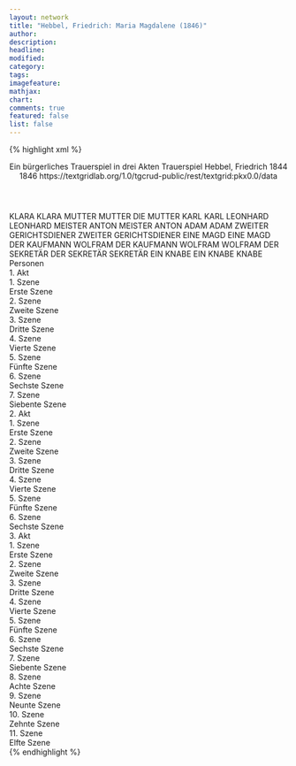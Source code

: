 ```yaml
---
layout: network
title: "Hebbel, Friedrich: Maria Magdalene (1846)"
author:
description:
headline:
modified:
category:
tags:
imagefeature:
mathjax:
chart:
comments: true
featured: false
list: false
---
```

{% highlight xml %}
<?xml-model href="https://raw.githubusercontent.com/DLiNa/project/master/rules/lina.rnc"?><?xml-model href="https://raw.githubusercontent.com/DLiNa/project/master/rules/lina.sch"?>
<play xmlns="http://lina.digital">
  <header>
    <title>Maria Magdalene</title>
    <subtitle>Ein bürgerliches Trauerspiel in drei Akten</subtitle>
    <genretitle>Trauerspiel</genretitle>
    <author>Hebbel, Friedrich</author>
    <date type="print" when="1844">1844</date>
    <date type="premiere" when="1846">1846</date>
    <date type="written"/>
    <source>https://textgridlab.org/1.0/tgcrud-public/rest/textgrid:pkx0.0/data</source>
  </header>
  <personae>
    <character>
      <name>KLARA</name>
      <alias xml:id="klara">
        <name>KLARA</name>
      </alias>
    </character>
    <character>
      <name>MUTTER</name>
      <alias xml:id="mutter">
        <name>MUTTER</name>
      </alias>
      <alias xml:id="die_mutter">
        <name>DIE MUTTER</name>
      </alias>
    </character>
    <character>
      <name>KARL</name>
      <alias xml:id="karl">
        <name>KARL</name>
      </alias>
    </character>
    <character>
      <name>LEONHARD</name>
      <alias xml:id="leonhard">
        <name>LEONHARD</name>
      </alias>
    </character>
    <character>
      <name>MEISTER ANTON</name>
      <alias xml:id="meister_anton">
        <name>MEISTER ANTON</name>
      </alias>
    </character>
    <character>
      <name>ADAM</name>
      <alias xml:id="adam">
        <name>ADAM</name>
      </alias>
    </character>
    <character>
      <name>ZWEITER GERICHTSDIENER</name>
      <alias xml:id="zweiter_gerichtsdiener">
        <name>ZWEITER GERICHTSDIENER</name>
      </alias>
    </character>
    <character>
      <name>EINE MAGD</name>
      <alias xml:id="eine_magd">
        <name>EINE MAGD</name>
      </alias>
    </character>
    <character>
      <name>DER KAUFMANN WOLFRAM</name>
      <alias xml:id="der_kaufmann_wolfram">
        <name>DER KAUFMANN WOLFRAM</name>
      </alias>
      <alias xml:id="wolfram">
        <name>WOLFRAM</name>
      </alias>
    </character>
    <character>
      <name>DER SEKRETÄR</name>
      <alias xml:id="der_sekretär">
        <name>DER SEKRETÄR</name>
      </alias>
      <alias xml:id="sekretär">
        <name>SEKRETÄR</name>
      </alias>
    </character>
    <character>
      <name>EIN KNABE</name>
      <alias xml:id="ein_knabe">
        <name>EIN KNABE</name>
      </alias>
      <alias xml:id="knabe">
        <name>KNABE</name>
      </alias>
    </character>
  </personae>
  <text>
    <div>
      <head>Personen</head>
    </div>
    <div>
      <head>1. Akt</head>
      <div>
        <head>1. Szene</head>
        <div>
          <head>Erste Szene</head>
          <sp who="#klara">
            <amount n="6" unit="speech_acts"/>
            <amount n="138" unit="words"/>
            <amount n="5" unit="lines"/>
            <amount n="717" unit="chars"/>
          </sp>
          <sp who="#mutter">
            <amount n="5" unit="speech_acts"/>
            <amount n="418" unit="words"/>
            <amount n="2" unit="lines"/>
            <amount n="2245" unit="chars"/>
          </sp>
        </div>
      </div>
      <div>
        <head>2. Szene</head>
        <div>
          <head>Zweite Szene</head>
          <sp who="#karl">
            <amount n="6" unit="speech_acts"/>
            <amount n="235" unit="words"/>
            <amount n="3" unit="lines"/>
            <amount n="1262" unit="chars"/>
          </sp>
          <sp who="#klara">
            <amount n="1" unit="speech_acts"/>
            <amount n="7" unit="words"/>
            <amount n="1" unit="lines"/>
            <amount n="38" unit="chars"/>
          </sp>
          <sp who="#mutter">
            <amount n="4" unit="speech_acts"/>
            <amount n="24" unit="words"/>
            <amount n="4" unit="lines"/>
            <amount n="128" unit="chars"/>
          </sp>
        </div>
      </div>
      <div>
        <head>3. Szene</head>
        <div>
          <head>Dritte Szene</head>
          <sp who="#klara">
            <amount n="10" unit="speech_acts"/>
            <amount n="592" unit="words"/>
            <amount n="8" unit="lines"/>
            <amount n="3093" unit="chars"/>
          </sp>
          <sp who="#mutter">
            <amount n="9" unit="speech_acts"/>
            <amount n="402" unit="words"/>
            <amount n="5" unit="lines"/>
            <amount n="2177" unit="chars"/>
          </sp>
        </div>
      </div>
      <div>
        <head>4. Szene</head>
        <div>
          <head>Vierte Szene</head>
          <sp who="#leonhard">
            <amount n="28" unit="speech_acts"/>
            <amount n="966" unit="words"/>
            <amount n="12" unit="lines"/>
            <amount n="5250" unit="chars"/>
          </sp>
          <sp who="#klara">
            <amount n="27" unit="speech_acts"/>
            <amount n="585" unit="words"/>
            <amount n="21" unit="lines"/>
            <amount n="3052" unit="chars"/>
          </sp>
        </div>
      </div>
      <div>
        <head>5. Szene</head>
        <div>
          <head>Fünfte Szene</head>
          <sp who="#meister_anton">
            <amount n="1" unit="speech_acts"/>
            <amount n="25" unit="words"/>
            <amount n="143" unit="chars"/>
          </sp>
          <sp who="#leonhard">
            <amount n="24" unit="speech_acts"/>
            <amount n="351" unit="words"/>
            <amount n="20" unit="lines"/>
            <amount n="1840" unit="chars"/>
          </sp>
          <sp who="#meister_anton">
            <amount n="25" unit="speech_acts"/>
            <amount n="2189" unit="words"/>
            <amount n="10" unit="lines"/>
            <amount n="11885" unit="chars"/>
          </sp>
          <sp who="#klara">
            <amount n="2" unit="speech_acts"/>
            <amount n="6" unit="words"/>
            <amount n="2" unit="lines"/>
            <amount n="35" unit="chars"/>
          </sp>
        </div>
      </div>
      <div>
        <head>6. Szene</head>
        <div>
          <head>Sechste Szene</head>
          <sp who="#die_mutter">
            <amount n="1" unit="speech_acts"/>
            <amount n="3" unit="words"/>
            <amount n="1" unit="lines"/>
            <amount n="17" unit="chars"/>
          </sp>
          <sp who="#meister_anton">
            <amount n="13" unit="speech_acts"/>
            <amount n="406" unit="words"/>
            <amount n="8" unit="lines"/>
            <amount n="2217" unit="chars"/>
          </sp>
          <sp who="#mutter">
            <amount n="12" unit="speech_acts"/>
            <amount n="384" unit="words"/>
            <amount n="6" unit="lines"/>
            <amount n="1968" unit="chars"/>
          </sp>
          <sp who="#leonhard">
            <amount n="4" unit="speech_acts"/>
            <amount n="49" unit="words"/>
            <amount n="3" unit="lines"/>
            <amount n="301" unit="chars"/>
          </sp>
        </div>
      </div>
      <div>
        <head>7. Szene</head>
        <div>
          <head>Siebente Szene</head>
          <sp who="#adam">
            <amount n="7" unit="speech_acts"/>
            <amount n="189" unit="words"/>
            <amount n="3" unit="lines"/>
            <amount n="1135" unit="chars"/>
          </sp>
          <sp who="#meister_anton">
            <amount n="14" unit="speech_acts"/>
            <amount n="336" unit="words"/>
            <amount n="9" unit="lines"/>
            <amount n="1734" unit="chars"/>
          </sp>
          <sp who="#klara">
            <amount n="10" unit="speech_acts"/>
            <amount n="69" unit="words"/>
            <amount n="10" unit="lines"/>
            <amount n="331" unit="chars"/>
          </sp>
          <sp who="#mutter">
            <amount n="1" unit="speech_acts"/>
            <amount n="6" unit="words"/>
            <amount n="1" unit="lines"/>
            <amount n="27" unit="chars"/>
          </sp>
          <sp who="#leonhard">
            <amount n="2" unit="speech_acts"/>
            <amount n="19" unit="words"/>
            <amount n="2" unit="lines"/>
            <amount n="98" unit="chars"/>
          </sp>
          <sp who="#zweiter_gerichtsdiener">
            <amount n="3" unit="speech_acts"/>
            <amount n="30" unit="words"/>
            <amount n="3" unit="lines"/>
            <amount n="145" unit="chars"/>
          </sp>
          <sp who="#eine_magd">
            <amount n="1" unit="speech_acts"/>
            <amount n="4" unit="words"/>
            <amount n="1" unit="lines"/>
            <amount n="29" unit="chars"/>
          </sp>
        </div>
      </div>
    </div>
    <div>
      <head>2. Akt</head>
      <div>
        <head>1. Szene</head>
        <div>
          <head>Erste Szene</head>
          <sp who="#meister_anton">
            <amount n="13" unit="speech_acts"/>
            <amount n="1658" unit="words"/>
            <amount n="2" unit="lines"/>
            <amount n="9099" unit="chars"/>
          </sp>
          <sp who="#klara">
            <amount n="12" unit="speech_acts"/>
            <amount n="121" unit="words"/>
            <amount n="11" unit="lines"/>
            <amount n="645" unit="chars"/>
          </sp>
        </div>
      </div>
      <div>
        <head>2. Szene</head>
        <div>
          <head>Zweite Szene</head>
          <sp who="#klara">
            <amount n="1" unit="speech_acts"/>
            <amount n="165" unit="words"/>
            <amount n="872" unit="chars"/>
          </sp>
        </div>
      </div>
      <div>
        <head>3. Szene</head>
        <div>
          <head>Dritte Szene</head>
          <sp who="#der_kaufmann_wolfram">
            <amount n="1" unit="speech_acts"/>
            <amount n="10" unit="words"/>
            <amount n="1" unit="lines"/>
            <amount n="55" unit="chars"/>
          </sp>
          <sp who="#klara">
            <amount n="9" unit="speech_acts"/>
            <amount n="254" unit="words"/>
            <amount n="6" unit="lines"/>
            <amount n="1388" unit="chars"/>
          </sp>
          <sp who="#wolfram">
            <amount n="9" unit="speech_acts"/>
            <amount n="648" unit="words"/>
            <amount n="3" unit="lines"/>
            <amount n="3622" unit="chars"/>
          </sp>
        </div>
      </div>
      <div>
        <head>4. Szene</head>
        <div>
          <head>Vierte Szene</head>
          <sp who="#klara">
            <amount n="1" unit="speech_acts"/>
            <amount n="34" unit="words"/>
            <amount n="182" unit="chars"/>
          </sp>
        </div>
      </div>
      <div>
        <head>5. Szene</head>
        <div>
          <head>Fünfte Szene</head>
          <sp who="#der_sekretär">
            <amount n="1" unit="speech_acts"/>
            <amount n="2" unit="words"/>
            <amount n="1" unit="lines"/>
            <amount n="10" unit="chars"/>
          </sp>
          <sp who="#klara">
            <amount n="21" unit="speech_acts"/>
            <amount n="503" unit="words"/>
            <amount n="14" unit="lines"/>
            <amount n="2568" unit="chars"/>
          </sp>
          <sp who="#sekretär">
            <amount n="21" unit="speech_acts"/>
            <amount n="1376" unit="words"/>
            <amount n="7" unit="lines"/>
            <amount n="7491" unit="chars"/>
          </sp>
        </div>
      </div>
      <div>
        <head>6. Szene</head>
        <div>
          <head>Sechste Szene</head>
          <sp who="#klara">
            <amount n="1" unit="speech_acts"/>
            <amount n="268" unit="words"/>
            <amount n="1402" unit="chars"/>
          </sp>
        </div>
      </div>
    </div>
    <div>
      <head>3. Akt</head>
      <div>
        <head>1. Szene</head>
        <div>
          <head>Erste Szene</head>
          <sp who="#leonhard">
            <amount n="1" unit="speech_acts"/>
            <amount n="185" unit="words"/>
            <amount n="966" unit="chars"/>
          </sp>
        </div>
      </div>
      <div>
        <head>2. Szene</head>
        <div>
          <head>Zweite Szene</head>
          <sp who="#klara">
            <amount n="11" unit="speech_acts"/>
            <amount n="548" unit="words"/>
            <amount n="5" unit="lines"/>
            <amount n="2971" unit="chars"/>
          </sp>
          <sp who="#leonhard">
            <amount n="10" unit="speech_acts"/>
            <amount n="310" unit="words"/>
            <amount n="4" unit="lines"/>
            <amount n="1646" unit="chars"/>
          </sp>
        </div>
      </div>
      <div>
        <head>3. Szene</head>
        <div>
          <head>Dritte Szene</head>
          <sp who="#ein_knabe">
            <amount n="1" unit="speech_acts"/>
            <amount n="8" unit="words"/>
            <amount n="1" unit="lines"/>
            <amount n="44" unit="chars"/>
          </sp>
          <sp who="#leonhard">
            <amount n="2" unit="speech_acts"/>
            <amount n="119" unit="words"/>
            <amount n="630" unit="chars"/>
          </sp>
          <sp who="#klara">
            <amount n="1" unit="speech_acts"/>
          </sp>
          <sp who="#knabe">
            <amount n="1" unit="speech_acts"/>
            <amount n="6" unit="words"/>
            <amount n="1" unit="lines"/>
            <amount n="27" unit="chars"/>
          </sp>
        </div>
      </div>
      <div>
        <head>4. Szene</head>
        <div>
          <head>Vierte Szene</head>
          <sp who="#leonhard">
            <amount n="6" unit="speech_acts"/>
            <amount n="406" unit="words"/>
            <amount n="4" unit="lines"/>
            <amount n="2130" unit="chars"/>
          </sp>
          <sp who="#klara">
            <amount n="6" unit="speech_acts"/>
            <amount n="341" unit="words"/>
            <amount n="4" unit="lines"/>
            <amount n="1749" unit="chars"/>
          </sp>
        </div>
      </div>
      <div>
        <head>5. Szene</head>
        <div>
          <head>Fünfte Szene</head>
          <sp who="#leonhard">
            <amount n="1" unit="speech_acts"/>
            <amount n="131" unit="words"/>
            <amount n="754" unit="chars"/>
          </sp>
        </div>
      </div>
      <div>
        <head>6. Szene</head>
        <div>
          <head>Sechste Szene</head>
          <sp who="#sekretär">
            <amount n="13" unit="speech_acts"/>
            <amount n="283" unit="words"/>
            <amount n="8" unit="lines"/>
            <amount n="1554" unit="chars"/>
          </sp>
          <sp who="#leonhard">
            <amount n="12" unit="speech_acts"/>
            <amount n="107" unit="words"/>
            <amount n="10" unit="lines"/>
            <amount n="557" unit="chars"/>
          </sp>
        </div>
      </div>
      <div>
        <head>7. Szene</head>
        <div>
          <head>Siebente Szene</head>
          <sp who="#karl">
            <amount n="1" unit="speech_acts"/>
            <amount n="307" unit="words"/>
            <amount n="1676" unit="chars"/>
          </sp>
        </div>
      </div>
      <div>
        <head>8. Szene</head>
        <div>
          <head>Achte Szene</head>
          <sp who="#karl">
            <amount n="22" unit="speech_acts"/>
            <amount n="695" unit="words"/>
            <amount n="21" unit="lines"/>
            <amount n="3722" unit="chars"/>
          </sp>
          <sp who="#klara">
            <amount n="22" unit="speech_acts"/>
            <amount n="499" unit="words"/>
            <amount n="13" unit="lines"/>
            <amount n="2525" unit="chars"/>
          </sp>
        </div>
      </div>
      <div>
        <head>9. Szene</head>
        <div>
          <head>Neunte Szene</head>
          <sp who="#karl">
            <amount n="1" unit="speech_acts"/>
            <amount n="38" unit="words"/>
            <amount n="6" unit="lines"/>
            <amount n="193" unit="chars"/>
          </sp>
        </div>
      </div>
      <div>
        <head>10. Szene</head>
        <div>
          <head>Zehnte Szene</head>
          <sp who="#meister_anton">
            <amount n="8" unit="speech_acts"/>
            <amount n="128" unit="words"/>
            <amount n="4" unit="lines"/>
            <amount n="688" unit="chars"/>
          </sp>
          <sp who="#karl">
            <amount n="7" unit="speech_acts"/>
            <amount n="160" unit="words"/>
            <amount n="3" unit="lines"/>
            <amount n="861" unit="chars"/>
          </sp>
        </div>
      </div>
      <div>
        <head>11. Szene</head>
        <div>
          <head>Elfte Szene</head>
          <sp who="#der_sekretär">
            <amount n="1" unit="speech_acts"/>
            <amount n="25" unit="words"/>
            <amount n="115" unit="chars"/>
          </sp>
          <sp who="#karl">
            <amount n="7" unit="speech_acts"/>
            <amount n="86" unit="words"/>
            <amount n="5" unit="lines"/>
            <amount n="478" unit="chars"/>
          </sp>
          <sp who="#sekretär">
            <amount n="8" unit="speech_acts"/>
            <amount n="287" unit="words"/>
            <amount n="5" unit="lines"/>
            <amount n="1591" unit="chars"/>
          </sp>
          <sp who="#meister_anton">
            <amount n="11" unit="speech_acts"/>
            <amount n="154" unit="words"/>
            <amount n="7" unit="lines"/>
            <amount n="796" unit="chars"/>
          </sp>
        </div>
      </div>
    </div>
  </text>
</play>
{% endhighlight %}